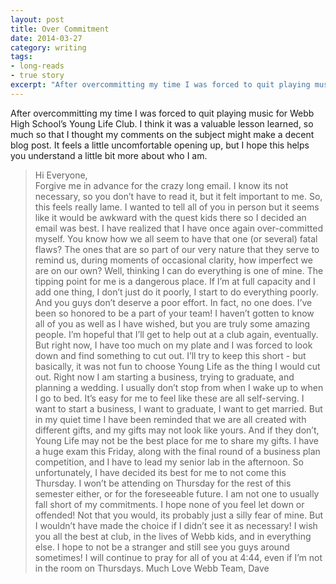 ```yaml
---
layout: post
title: Over Commitment
date: 2014-03-27
category: writing
tags:
- long-reads
- true story
excerpt: "After overcommitting my time I was forced to quit playing music for Webb High School’s Young Life Club. I think it was a valuable lesson learned, so much so that I thought my comments on the subject might make a decent blog post. It feels..."
---
```


After overcommitting my time I was forced to quit playing music for Webb High School’s Young Life Club. I think it was a valuable lesson learned, so much so that I thought my comments on the subject might make a decent blog post. It feels a little uncomfortable opening up, but I hope this helps you understand a little bit more about who I am.

> Hi Everyone,  
  Forgive me in advance for the crazy long email. I know its not necessary, so you don’t have to read it, but it felt important to me.
     So, this feels really lame. I wanted to tell all of you in person but it seems like it would be awkward with the quest kids there so I decided an email was best.
     I have realized that I have once again over-committed myself. You know how we all seem to have that one (or several) fatal flaws? The ones that are so part of our very nature that they serve to remind us, during moments of occasional clarity, how imperfect we are on our own? Well, thinking I can do everything is one of mine. The tipping point for me is a dangerous place. If I’m at full capacity and I add one thing, I don’t just do it poorly, I start to do everything poorly. And you guys don’t deserve a poor effort. In fact, no one does.
     I’ve been so honored to be a part of your team! I haven’t gotten to know all of you as well as I have wished, but you are truly some amazing people. I’m hopeful that I’ll get to help out at a club again, eventually. But right now, I have too much on my plate and I was forced to look down and find something to cut out.
     I’ll try to keep this short - but basically, it was not fun to choose Young Life as the thing I would cut out. Right now I am starting a business, trying to graduate, and planning a wedding. I usually don’t stop from when I wake up to when I go to bed. It’s easy for me to feel like these are all self-serving. I want to start a business, I want to graduate, I want to get married. But in my quiet time I have been reminded that we are all created with different gifts, and my gifts may not look like yours. And if they don’t, Young Life may not be the best place for me to share my gifts.
     I have a huge exam this Friday, along with the final round of a business plan competition, and I have to lead my senior lab in the afternoon. So unfortunately, I have decided its best for me to not come this Thursday. I won’t be attending on Thursday for the rest of this semester either, or for the foreseeable future.
     I am not one to usually fall short of my commitments. I hope none of you feel let down or offended! Not that you would, its probably just a silly fear of mine. But I wouldn’t have made the choice if I didn’t see it as necessary!
     I wish you all the best at club, in the lives of Webb kids, and in everything else. I hope to not be a stranger and still see you guys around sometimes! I will continue to pray for all of you at 4:44, even if I’m not in the room on Thursdays.
Much Love Webb Team,
Dave
